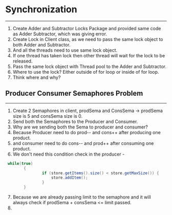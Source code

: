 # Synchronization  

---

1. Create Adder and Subtractor Locks Package and provided same code as Adder Subtractor, which was giving error.
2. Create Lock in Client class, as we need to pass the same lock object to both Adder and Subtractor.
3. And all the threads need to use same lock object.
4. If one thread has taken lock then other thread will wait for the lock to be released.
5. Pass the same lock object with Thread pool to the Adder and Subtractor.
6. Where to use the lock? Either outside of for loop or inside of for loop.
7. Think where and why?


## Producer Consumer Semaphores Problem 

---

1. Create 2 Semaphores in client, prodSema and ConsSema -> prodSema size is 5 and consSema size is 0.
2. Send both the Semaphores to the Producer and Consumer.
3. Why are we sending both the Sema to producer and consumer?
4. Because Producer need to do prod-- and cons++ after producing one product.
5. and consumer need to do cons-- and prod++ after consuming one product.
6. We don't need this condition check in the producer - 
```java
 while(true)
        {
                if (store.getItems().size() < store.getMaxSize()) {
                    store.addItem();
                }
        }
```

7. Because we are already passing limit to the semaphore and it will always check if prodSema + consSema <= limit passed.
8. 